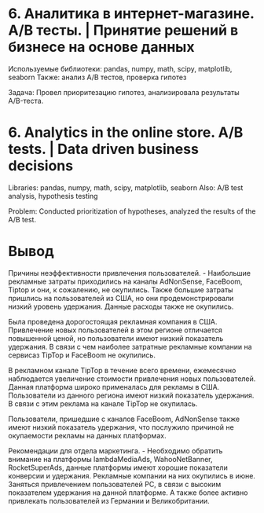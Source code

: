 # 6. Аналитика в интернет-магазине. A/B тесты. | Принятие решений в бизнесе на основе данных
Используемые библиотеки: pandas, numpy, math, scipy, matplotlib, seaborn
Также: анализ A/B тестов, проверка гипотез

Задача: Провел приоритезацию гипотез, анализировала результаты A/B-теста.

# 6. Analytics in the online store. A/B tests. | Data driven business decisions
Libraries: pandas, numpy, math, scipy, matplotlib, seaborn
Also: A/B test analysis, hypothesis testing

Problem: Conducted prioritization of hypotheses, analyzed the results of the A/B test.

# Вывод
Причины неэффективности привлечения пользователей. - Наибольшие рекламные затраты приходились на каналы AdNonSense, FaceBoom, Tiptop и они, к сожалению, не окупились. Также большие затраты пришлись на пользователей из США, но они продемонстрировали низкий уровень удержания. Данные расходы также не окупились.

Была проведена дорогостоящая рекламная компания в США. Привлечение новых пользователей в этом регионе отличается повышенной ценой, но пользователи имеют низкий показатель удержания. В связи с чем наиболее затратные рекламные компании на сервисаз TipTop и FaceBoom не окупились.

В рекламном канале TipTop в течение всего времени, ежемесячно наблюдается увеличение стоимости привлечения новых пользователей. Данная платформа широко применалась для рекламы в США. Пользователи из данного региона имеют низкий показатель удержания. В связи с этим реклама на канале TipTop не окупилась.

Пользователи, пришедшие с каналов FaceBoom, AdNonSense также имеют низкий показатель удержания, что послужило причиной не окупаемости рекламы на данных платформах.

Рекомендации для отдела маркетинга. - Необходимо обратить внимание на платформы lambdaMediaAds, WahooNetBanner, RocketSuperAds, данные платформы имеют хорошие показатели конверсии и удержания. Рекламные компании на них окупились в июне. Заняться привлечением пользователей PC, в связи с высоким показателем удержания на данной платформе. А также более активно привлекать пользователей из Германии и Великобритании.
